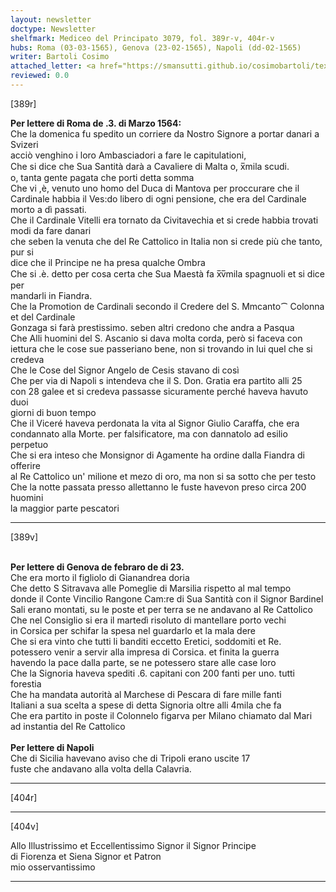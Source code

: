 ```yaml
---
layout: newsletter
doctype: Newsletter
shelfmark: Mediceo del Principato 3079, fol. 389r-v, 404r-v
hubs: Roma (03-03-1565), Genova (23-02-1565), Napoli (dd-02-1565)
writer: Bartoli Cosimo
attached_letter: <a href="https://smansutti.github.io/cosimobartoli/texts/2977_046,2977_050/">2977_046,2977_050</a>
reviewed: 0.0
---
```


[389r]  
  
  
<strong>Per lettere di Roma de .3. di Marzo 1564:</strong>  
Che la domenica fu spedito un corriere da Nostro Signore a portar danari a Svizeri  
acciò venghino i loro Ambasciadori a fare le capitulationi,  
Che si dice che Sua Santità darà a Cavaliere di Malta o, x̅mila scudi.  
o, tanta gente pagata che porti detta somma  
Che vi ,è, venuto uno homo del Duca di Mantova per proccurare che il  
Cardinale habbia il Ves:do libero di ogni pensione, che era del Cardinale  
morto a dì passati.  
Che il Cardinale Vitelli era tornato da Civitavechia et si crede habbia trovati  
modi da fare danari  
che seben la venuta che del Re Cattolico in Italia non si crede più che tanto, pur si  
dice che il Principe ne ha presa qualche Ombra  
Che si .è. detto per cosa certa che Sua Maestà fa x̅v̅mila spagnuoli et si dice per  
mandarli in Fiandra.  
Che la Promotion de Cardinali secondo il Credere del S. Mmcanto⁀ Colonna et del Cardinale  
Gonzaga si farà prestissimo. seben altri credono che andra a Pasqua  
Che Alli huomini del S. Ascanio si dava molta corda, però si faceva con  
iettura che le cose sue passeriano bene, non si trovando in lui quel che si credeva  
Che le Cose del Signor Angelo de Cesis stavano di così  
Che per via di Napoli s intendeva che il S. Don. Gratia era partito alli 25  
con 28 galee et si credeva passasse sicuramente perché haveva havuto duoi  
giorni di buon tempo  
Che il Viceré haveva perdonata la vita al Signor Giulio Caraffa, che era  
condannato alla Morte. per falsificatore, ma con dannatolo ad esilio perpetuo  
Che si era inteso che Monsignor di Agamente ha ordine dalla Fiandra di offerire  
al Re Cattolico un' milione et mezo di oro, ma non si sa sotto che per testo  
Che la notte passata presso allettanno le fuste havevon preso circa 200 huomini  
la maggior parte pescatori  
  
---  

[389v]  
  
  
<br/><strong>Per lettere di Genova de febraro de di 23.</strong>  
Che era morto il figliolo di Gianandrea doria  
Che detto S Sitravava alle Pomeglie di Marsilia rispetto al mal tempo  
donde il Conte Vincilio Rangone Cam:re di Sua Santità con il Signor Bardinel  
Sali erano montati, su le poste et per terra se ne andavano al Re Cattolico  
Che nel Consiglio si era il martedì risoluto di mantellare porto vechi  
in Corsica per schifar la spesa nel guardarlo et la mala dere  
Che si era vinto che tutti li banditi eccetto Eretici, soddomiti et Re.  
potessero venir a servir alla impresa di Corsica. et finita la guerra  
havendo la pace dalla parte, se ne potessero stare alle case loro  
Che la Signoria haveva spediti .6. capitani con 200 fanti per uno. tutti forestia  
Che ha mandata autorità al Marchese di Pescara di fare mille fanti  
Italiani a sua scelta a spese di detta Signoria oltre alli 4mila che fa  
Che era partito in poste il Colonnelo figarva per Milano chiamato dal Mari  
ad instantia del Re Cattolico  
<br/><strong>Per lettere di Napoli</strong>  
Che di Sicilia havevano aviso che di Tripoli erano uscite 17  
fuste che andavano alla volta della Calavria.  
  
---  

[404r]  
  
  
  
---  

[404v]  
  
  
Allo Illustrissimo et Eccellentissimo Signor il Signor Principe  
di Fiorenza et Siena Signor et Patron  
mio osservantissimo  
  
---  

